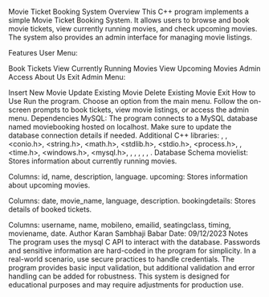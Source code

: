 Movie Ticket Booking System
Overview
This C++ program implements a simple Movie Ticket Booking System. It allows users to browse and book movie tickets, view currently running movies, and check upcoming movies. The system also provides an admin interface for managing movie listings.

Features
User Menu:

Book Tickets
View Currently Running Movies
View Upcoming Movies
Admin Access
About Us
Exit
Admin Menu:

Insert New Movie
Update Existing Movie
Delete Existing Movie
Exit
How to Use
Run the program.
Choose an option from the main menu.
Follow the on-screen prompts to book tickets, view movie listings, or access the admin menu.
Dependencies
MySQL: The program connects to a MySQL database named moviebooking hosted on localhost. Make sure to update the database connection details if needed.
Additional C++ libraries: <iostream>, <fstream>, <conio.h>, <string.h>, <math.h>, <stdlib.h>, <stdio.h>, <process.h>, <limits>, <time.h>, <windows.h>, <mysql.h>, <iomanip>, <regex>, <cstdlib>, <ctime>, <iostream>, <random>.
Database Schema
movielist: Stores information about currently running movies.

Columns: id, name, description, language.
upcoming: Stores information about upcoming movies.

Columns: date, movie_name, language, description.
bookingdetails: Stores details of booked tickets.

Columns: username, name, mobileno, emailid, seatingclass, timing, moviename, date.
Author
Karan Sambhaji Babar
Date: 09/12/2023
Notes
The program uses the mysql C API to interact with the database.
Passwords and sensitive information are hard-coded in the program for simplicity. In a real-world scenario, use secure practices to handle credentials.
The program provides basic input validation, but additional validation and error handling can be added for robustness.
This system is designed for educational purposes and may require adjustments for production use.
